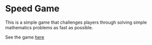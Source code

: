 # Speed Game
This is a simple game that challenges players through solving simple mathematics problems as fast as possible.

See the game [here](https://artm2000.github.io/speed-game)